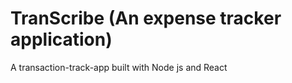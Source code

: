 ﻿# TranScribe (An expense tracker application)
 A transaction-track-app built with Node js and React
